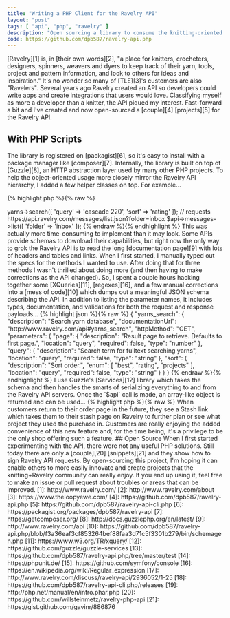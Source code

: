```yaml
---
title: "Writing a PHP Client for the Ravelry API"
layout: "post"
tags: [ "api", "php", "ravelry" ]
description: "Open sourcing a library to consume the knitting-oriented API."
code: https://github.com/dpb587/ravelry-api.php
---
```


[Ravelry][1] is, in [their own words][2], "a place for knitters, crocheters, designers, spinners, weavers and dyers to keep track of their yarn, tools, project and pattern information, and look to others for ideas and inspiration." It's no wonder so many of [TLE][3]'s customers are also "Ravelers". Several years ago Ravelry created an API so developers could write apps and create integrations that users would love. Classifying myself as more a developer than a knitter, the API piqued my interest. Fast-forward a bit and I've created and now open-sourced a [couple][4] [projects][5] for the Ravelry API.


## With PHP Scripts

The library is registered on [packagist][6], so it's easy to install with a package manager like [composer][7]. Internally, the library is built on top of [Guzzle][8], an HTTP abstraction layer used by many other PHP projects. To help the object-oriented usage more closely mirror the Ravelry API hierarchy, I added a few helper classes on top. For example...

{% highlight php %}{% raw %}
<?php // for https://api.ravelry.com/yarns/search.json?query=cascade%20220&sort=rating
$api->yarns->search([ 'query' => 'cascade 220', 'sort' => 'rating' ]);

// requests https://api.ravelry.com/messages/list.json?folder=inbox
$api->messages->list([ 'folder' => 'inbox' ]);
{% endraw %}{% endhighlight %}

This was actually more time-consuming to implement than it may look. Some APIs provide schemas to download their capabilities, but right now the only way to grok the Ravelry API is to read the long [documentation page][9] with lots of headers and tables and links. When I first started, I manually typed out the specs for the methods I wanted to use. After doing that for three methods I wasn't thrilled about doing more (and then having to make corrections as the API changed). So, I spent a couple hours hacking together some [XQueries][11], [regexes][16], and a few manual corrections into a [mess of code][10] which dumps out a meaningful JSON schema describing the API. In addition to listing the parameter names, it includes types, documentation, and validations for both the request and response payloads...

{% highlight json %}{% raw %}
{ "yarns_search": {
    "description": "Search yarn database",
    "documentationUrl": "http://www.ravelry.com/api#yarns_search",
    "httpMethod": "GET",
    "parameters": {
      "page": {
          "description": "Result page to retrieve. Defaults to first page.",
          "location": "query",
          "required": false,
          "type": "number" },
      "query": {
          "description": "Search term for fulltext searching yarns",
          "location": "query",
          "required": false,
          "type": "string" },
      "sort": {
          "description": "Sort order.",
          "enum": [ "best", "rating", "projects" ],
          "location": "query",
          "required": false,
          "type": "string" } } }
{% endraw %}{% endhighlight %}

I use Guzzle's [Services][12] library which takes the schema and then handles the smarts of serializing everything to and from the Ravelry API servers. Once the `$api` call is made, an array-like object is returned and can be used...

{% highlight php %}{% raw %}
<?php echo $searchResults['yarns'][0]['yarn_company_name'];
{% endraw %}{% endhighlight %}

To provide some assurances that the API schema was being generated properly and calls are being executed as expected, I wrote some [functional tests][13] which use [PHPUnit][14] to execute calls against the API with a test Ravelry account.


## With CLI Scripts

Having the API available in my PHP scripts was a great step. Eventually, though, I found myself wanting to quickly test requests to the API, but didn't want to bother setting up a script with the class names, authentication details, and having to remember how parameters were named. This led me to adding a small CLI wrapper using Symfony's [Console][15] component. By reusing schema I extracted earlier, the CLI is able to show me details about the available API methods in addition to details about individual method parameters...

{% highlight bash %}{% raw %}
$ ./ravelry-api
...snip...
  topics:reply                    Post a reply to a topic
  topics:show                     Get topic information
  topics:update                   Update a topic
upload
  upload:image                    Upload an image file for later processing or attaching
  upload:request-token            Generate an upload token
  upload:status                   Get uploaded image IDs

$ ./ravelry-api yarns:search --help
Usage:
 yarns:search [--page="..."] [--page-size="..."] [--query="..."] [--sort="..."] [--facet="..."] [--debug] [--etag="..."] [--extras]

Options:
 --query                Search term for fulltext searching yarns
 --page                 Result page to retrieve. Defaults to first page.
...snip...
{% endraw %}{% endhighlight %}

Once I know my method and parameters, I can execute it to get the JSON result...

{% highlight bash %}{% raw %}
$ ./ravelry-api yarns:search --query 'cascade 220' --sort rating
{ "yarns": [
  { "rating_count": 924,
    "machine_washable": false,
    "texture": "Plied",
    "yarn_company_name": "Cascade Yarns",
    ...snip...
{% endraw %}{% endhighlight %}

To further help in my development and debugging, I also made sure that I could increase verbosity with `-vv` to dump out raw HTTP requests and responses. This turned out to be immensely useful when tracking down a [strange bug][17] around the ordering of parameters in the `Content-Disposition` request header used for file uploads.

If you happen to be on OS X or have PHP, you can visit the [releases][18] page to download the [Phar file][19] and give it a try.

{% highlight bash %}{% raw %}
$ wget https://github.com/dpb587/ravelry-api-cli.php/releases/download/v0.2.0/ravelry-api-cli.phar
$ chmod +x ravelry-api-cli.phar
$ ./ravelry-api-cli.phar list
{% endraw %}{% endhighlight %}


## With TLE Orders

One of Ravelry's main features is the ability for users to "stash" yarn that they buy so they can remember and allocate it to projects as they use it. A couple weeks ago, I enabled a button on TLE that allows customers to automagically stash their yarn purchases from an order. For customers who don't enjoy spending the time finding and entering the stash details, we're now able to do it for them in several seconds. With two clicks, a popup will show them that we have taken care of stashing their purchases...

<img src="{{ site.asset_prefix }}/blog/2016-01-21-writing-a-php-client-for-the-ravelry-api/with-tle-orders.png" width="100%" />

When customers return to their order page in the future, they see a Stash link which takes them to their stash page on Ravelry to further plan or see what project they used the purchase in. Customers are really enjoying the added convenience of this new feature and, for the time being, it's a privilege to be the only shop offering such a feature.


## Open Source

When I first started experimenting with the API, there were not any useful PHP solutions. Still today there are only a [couple][20] [snippets][21] and they show how to sign Ravelry API requests. By open-sourcing this project, I'm hoping it can enable others to more easily innovate and create projects that the knitting+Ravelry community can really enjoy. If you end up using it, feel free to make an issue or pull request about troubles or areas that can be improved.


 [1]: http://www.ravelry.com/
 [2]: http://www.ravelry.com/about
 [3]: https://www.theloopyewe.com/
 [4]: https://github.com/dpb587/ravelry-api.php
 [5]: https://github.com/dpb587/ravelry-api-cli.php
 [6]: https://packagist.org/packages/dpb587/ravelry-api
 [7]: https://getcomposer.org/
 [8]: http://docs.guzzlephp.org/en/latest/
 [9]: http://www.ravelry.com/api
 [10]: https://github.com/dpb587/ravelry-api.php/blob/f3a36eaf3cf853264bef88faa3d71c5f3301b279/bin/schemagen.php
 [11]: https://www.w3.org/TR/xquery/
 [12]: https://github.com/guzzle/guzzle-services
 [13]: https://github.com/dpb587/ravelry-api.php/tree/master/test
 [14]: https://phpunit.de/
 [15]: https://github.com/symfony/console
 [16]: https://en.wikipedia.org/wiki/Regular_expression
 [17]: http://www.ravelry.com/discuss/ravelry-api/2936052/1-25
 [18]: https://github.com/dpb587/ravelry-api-cli.php/releases
 [19]: http://php.net/manual/en/intro.phar.php
 [20]: https://github.com/willsteinmetz/ravelry-php-api
 [21]: https://gist.github.com/gavinr/886876
